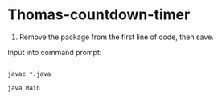 # Thomas-countdown-timer

1. Remove the package from the first line of code, then save.

Input into command prompt:

```

javac *.java

java Main
